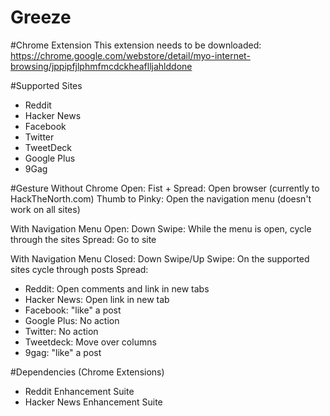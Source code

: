 Greeze
===

#Chrome Extension
This extension needs to be downloaded:
https://chrome.google.com/webstore/detail/myo-internet-browsing/jppipfjlphmfmcdckheaflljahlddone

#Supported Sites
- Reddit
- Hacker News
- Facebook
- Twitter 
- TweetDeck
- Google Plus
- 9Gag

#Gesture
Without Chrome Open:
Fist + Spread: Open browser (currently to HackTheNorth.com)
Thumb to Pinky: Open the navigation menu (doesn't work on all sites)

With Navigation Menu Open:
Down Swipe: While the menu is open, cycle through the sites
Spread: Go to site

With Navigation Menu Closed:
Down Swipe/Up Swipe: On the supported sites cycle through posts
Spread:
 - Reddit: Open comments and link in new tabs
 - Hacker News: Open link in new tab
 - Facebook: "like" a post
 - Google Plus: No action
 - Twitter: No action
 - Tweetdeck: Move over columns
 - 9gag: "like" a post


#Dependencies (Chrome Extensions)
- Reddit Enhancement Suite
- Hacker News Enhancement Suite
